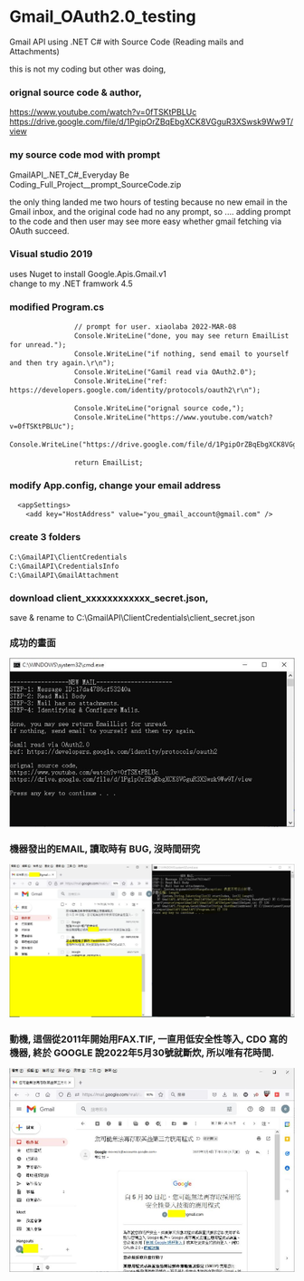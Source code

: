 #  Gmail_OAuth2.0_testing  
Gmail API using .NET C# with Source Code (Reading mails and Attachments)

this is not my coding but other was doing,

### orignal source code & author,  
https://www.youtube.com/watch?v=0fTSKtPBLUc  
https://drive.google.com/file/d/1PgipOrZBqEbgXCK8VGguR3XSwsk9Ww9T/view  


### my source code mod with prompt   
GmailAPI_.NET_C#_Everyday Be Coding_Full_Project__prompt_SourceCode.zip

the only thing landed me two hours of testing because no new email in the Gmail inbox, and the original code had no any prompt, so .... adding prompt to the code and then user may see more easy whether gmail fetching via OAuth succeed.  

### Visual studio 2019  
uses Nuget to install Google.Apis.Gmail.v1  
change to my .NET framwork 4.5  

### modified Program.cs

```
                // prompt for user. xiaolaba 2022-MAR-08
                Console.WriteLine("done, you may see return EmailList for unread.");
                Console.WriteLine("if nothing, send email to yourself and then try again.\r\n");
                Console.WriteLine("Gamil read via OAuth2.0");
                Console.WriteLine("ref: https://developers.google.com/identity/protocols/oauth2\r\n");

                Console.WriteLine("orignal source code,");
                Console.WriteLine("https://www.youtube.com/watch?v=0fTSKtPBLUc");
                Console.WriteLine("https://drive.google.com/file/d/1PgipOrZBqEbgXCK8VGguR3XSwsk9Ww9T/view\r\n");

                return EmailList;

```


### modify App.config, change your email address    
```
  <appSettings>
    <add key="HostAddress" value="you_gmail_account@gmail.com" />

```


### create 3 folders
```
C:\GmailAPI\ClientCredentials
C:\GmailAPI\CredentialsInfo
C:\GmailAPI\GmailAttachment
```

### download client_xxxxxxxxxxxx_secret.json, 
save & rename to C:\GmailAPI\ClientCredentials\client_secret.json  


### 成功的畫面  
![succeed.JPG](succeed.JPG)  

### 機器發出的EMAIL, 讀取時有 BUG, 沒時間研究  
![bug.JPG](bug.JPG)  

### 動機, 這個從2011年開始用FAX.TIF, 一直用低安全性等入, CDO 寫的機器, 終於 GOOGLE 說2022年5月30號就斷炊, 所以唯有花時間.  
![initiation.JPG](initiation.JPG)  
